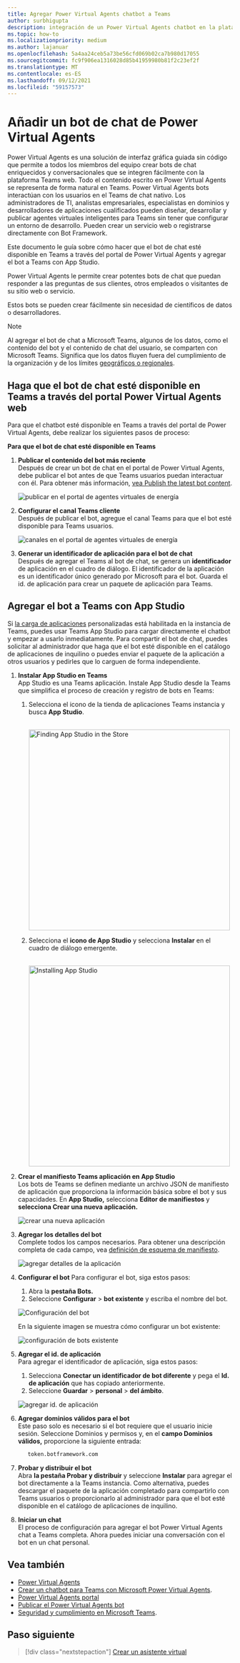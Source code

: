 ```yaml
---
title: Agregar Power Virtual Agents chatbot a Teams
author: surbhigupta
description: integración de un Power Virtual Agents chatbot en la plataforma Teams web
ms.topic: how-to
ms.localizationpriority: medium
ms.author: lajanuar
ms.openlocfilehash: 5a4aa24ceb5a73be56cfd069b02ca7b980d17055
ms.sourcegitcommit: fc9f906ea1316028d85b41959980b81f2c23ef2f
ms.translationtype: MT
ms.contentlocale: es-ES
ms.lasthandoff: 09/12/2021
ms.locfileid: "59157573"
---
```

# <a name="add-power-virtual-agents-chatbot"></a>Añadir un bot de chat de Power Virtual Agents 

Power Virtual Agents es una solución de interfaz gráfica guiada sin código que permite a todos los miembros del equipo crear bots de chat enriquecidos y conversacionales que se integren fácilmente con la plataforma Teams web. Todo el contenido escrito en Power Virtual Agents se representa de forma natural en Teams. Power Virtual Agents bots interactúan con los usuarios en el Teams de chat nativo. Los administradores de TI, analistas empresariales, especialistas en dominios y desarrolladores de aplicaciones cualificados pueden diseñar, desarrollar y publicar agentes virtuales inteligentes para Teams sin tener que configurar un entorno de desarrollo. Pueden crear un servicio web o registrarse directamente con Bot Framework. 

Este documento le guía sobre cómo hacer que el bot de chat esté disponible en Teams a través del portal de Power Virtual Agents y agregar el bot a Teams con App Studio. 

Power Virtual Agents le permite crear potentes bots de chat que puedan responder a las preguntas de sus clientes, otros empleados o visitantes de su sitio web o servicio.

Estos bots se pueden crear fácilmente sin necesidad de científicos de datos o desarrolladores.

> [!NOTE]
> Al agregar el bot de chat a Microsoft Teams, algunos de los datos, como el contenido del bot y el contenido de chat del usuario, se comparten con Microsoft Teams. Significa que los datos fluyen fuera del cumplimiento de la organización y de los límites [geográficos o regionales](/power-virtual-agents/data-location). <br/>

## <a name="make-your-chatbot-available-in-teams-through-the-power-virtual-agents-portal"></a>Haga que el bot de chat esté disponible en Teams a través del portal Power Virtual Agents web

Para que el chatbot esté disponible en Teams a través del portal de Power Virtual Agents, debe realizar los siguientes pasos de proceso:

**Para que el bot de chat esté disponible en Teams**

1. **Publicar el contenido del bot más reciente**  
Después de crear un bot de chat en el portal de Power Virtual Agents, debe publicar el bot antes de que Teams usuarios puedan interactuar con él. Para obtener más información, [vea Publish the latest bot content](/power-virtual-agents/publication-fundamentals-publish-channels#publish-the-latest-bot-content).

   ![publicar en el portal de agentes virtuales de energía](../../assets/images/pva-publish.png)

1. **Configurar el canal Teams cliente**  
Después de publicar el bot, agregue el canal Teams para que el bot esté disponible para Teams usuarios.

   ![canales en el portal de agentes virtuales de energía](../../assets/images/pva-channels.png)

1. **Generar un identificador de aplicación para el bot de chat**  
Después de agregar el Teams al bot de chat, se genera un **identificador** de aplicación en el cuadro de diálogo. El identificador de la aplicación es un identificador único generado por Microsoft para el bot. Guarda el id. de aplicación para crear un paquete de aplicación para Teams.

## <a name="add-your-bot-to-teams-using-app-studio"></a>Agregar el bot a Teams con App Studio

Si [la carga de aplicaciones](/microsoftteams/admin-settings) personalizadas está habilitada en la instancia de Teams, puedes usar Teams App Studio para cargar directamente el chatbot y empezar a usarlo inmediatamente. Para compartir el bot de chat, puedes solicitar al administrador que haga que el bot esté disponible en el catálogo de aplicaciones de inquilino o puedes enviar el paquete de la aplicación a otros usuarios y pedirles que lo carguen de forma independiente.

1. **Instalar App Studio en Teams**  
App Studio es una Teams aplicación. Instale App Studio desde la Teams que simplifica el proceso de creación y registro de bots en Teams: 

   1. Selecciona el icono de la tienda de aplicaciones Teams instancia y busca **App Studio**.

      &emsp;&emsp; <img  width="450px" alt="Finding App Studio in the Store" src="../../assets/images/get-started/app-studio-store.png"/>   

   1. Selecciona el **icono de App Studio** y selecciona **Instalar** en el cuadro de diálogo emergente.

      &emsp;&emsp; <img  width="450px" alt="Installing App Studio" src="../../assets/images/get-started/app-studio-install.png"/>

1. **Crear el manifiesto Teams aplicación en App Studio**  
Los bots de Teams se definen mediante un archivo JSON de manifiesto de aplicación que proporciona la información básica sobre el bot y sus capacidades. En **App Studio,** selecciona **Editor de manifiestos** y **selecciona Crear una nueva aplicación.**

    ![crear una nueva aplicación](../../assets/images/get-started/create-new-app.png)

1. **Agregar los detalles del bot**  
Complete todos los campos necesarios. Para obtener una descripción completa de cada campo, vea [definición de esquema de manifiesto](../../resources/schema/manifest-schema.md).

    ![agregar detalles de la aplicación](../../assets/images/get-started/add-app-details.png)

1. **Configurar el bot** Para configurar el bot, siga estos pasos: 
     1. Abra la **pestaña Bots.** 
     1. Seleccione **Configurar**  >  **bot existente** y escriba el nombre del bot.

   ![Configuración del bot](../../assets/images/get-started/bot-set-up.png) 

   En la siguiente imagen se muestra cómo configurar un bot existente:      

   ![configuración de bots existente](../../assets/images/get-started/existing-bot-set-up.png)
       
1. **Agregar el id. de aplicación**  
Para agregar el identificador de aplicación, siga estos pasos:  
    1. Selecciona **Conectar un identificador de bot diferente** y pega el **Id. de aplicación** que has copiado anteriormente. 
    1. Seleccione **Guardar**  >  **personal**  >  **del ámbito**.

    ![agregar id. de aplicación](../../assets/images/get-started/add-app-id.png)

1. **Agregar dominios válidos para el bot**  
Este paso solo es necesario si el bot requiere que el usuario inicie sesión. Seleccione Dominios y permisos y, en el **campo Dominios** **válidos,** proporcione la siguiente entrada:

    ```bash
       token.botframework.com
    ```

1. **Probar y distribuir el bot**  
Abra **la pestaña Probar y distribuir** y seleccione **Instalar** para agregar el bot directamente a la Teams instancia. Como alternativa, puedes descargar el paquete de la aplicación completado para compartirlo con Teams usuarios o proporcionarlo al administrador para que el bot esté disponible en el catálogo de aplicaciones de inquilino.

1. **Iniciar un chat**   
El proceso de configuración para agregar el bot Power Virtual Agents chat a Teams completa. Ahora puedes iniciar una conversación con el bot en un chat personal.

## <a name="see-also"></a>Vea también

* [Power Virtual Agents](/power-virtual-agents/fundamentals-what-is-power-virtual-agents)  
* [Crear un chatbot para Teams con Microsoft Power Virtual Agents](../bot-features.md#bots-with-power-virtual-agents).  
* [Power Virtual Agents portal](https://powervirtualagents.microsoft.com)
* [Publicar el Power Virtual Agents bot](/power-virtual-agents/publication-fundamentals-publish-channels)
* [Seguridad y cumplimiento en Microsoft Teams](/MicrosoftTeams/security-compliance-overview).

## <a name="next-step"></a>Paso siguiente

> [!div class="nextstepaction"]
> [Crear un asistente virtual](~/samples/virtual-assistant.md)
